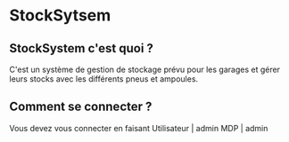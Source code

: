 # StockSytsem

## StockSystem c'est quoi ?
C'est un système de gestion de stockage prévu pour les garages et gérer leurs stocks avec les différents pneus et ampoules.

## Comment se connecter ?
Vous devez vous connecter en faisant 
Utilisateur | admin
MDP | admin
